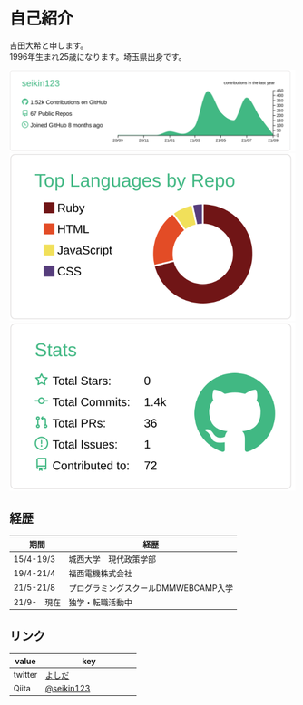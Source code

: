 # 自己紹介  
吉田大希と申します。  
1996年生まれ25歳になります。埼玉県出身です。

[![](https://raw.githubusercontent.com/seikin123/seikin123/master/profile-summary-card-output/vue/0-profile-details.svg)](https://github.com/vn7n24fzkq/github-profile-summary-cards)
[![](https://raw.githubusercontent.com/seikin123/seikin123/master/profile-summary-card-output/vue/1-repos-per-language.svg)](https://github.com/vn7n24fzkq/github-profile-summary-cards) [![](https://raw.githubusercontent.com/seikin123/seikin123/master/profile-summary-card-output/vue/3-stats.svg)](https://github.com/vn7n24fzkq/github-profile-summary-cards)  

## 経歴  
| 期間 | 経歴 　　　　　　　　　　　|
| --- | --- |
| 15/4-19/3 | 城西大学　現代政策学部 |
| 19/4-21/4 | 福西電機株式会社 |
| 21/5-21/8 | プログラミングスクールDMMWEBCAMP入学 |
| 21/9-　現在 | 独学・転職活動中 |  

## リンク  
| value | key 　　　　　　　　　|
| --- | --- |
|  twitter | [よしだ](https://twitter.com/PJQ5aZrSKpdFuQC) |
| Qiita | [@seikin123](https://qiita.com/seikin123) |

